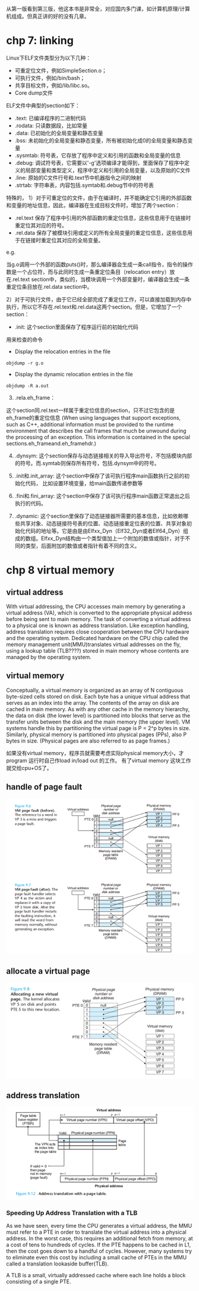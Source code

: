 从第一版看到第三版，他这本书是非常全，对应国内多门课，如计算机原理/计算机组成。但真正讲的好的没有几章。

# chp 7: linking

Linux下ELF文件类型分为以下几种：

* 可重定位文件，例如SimpleSection.o；
* 可执行文件，例如/bin/bash；
* 共享目标文件，例如/lib/libc.so。
* Core dump文件

ELF文件中典型的section如下：
* .text: 已编译程序的二进制代码
* .rodata: 只读数据段，比如常量
* .data: 已初始化的全局变量和静态变量
* .bss: 未初始化的全局变量和静态变量，所有被初始化成0的全局变量和静态变量
* .sysmtab: 符号表，它存放了程序中定义和引用的函数和全局变量的信息
* .debug: 调试符号表，它需要以'-g'选项编译才能得到，里面保存了程序中定义的局部变量和类型定义，程序中定义和引用的全局变量，以及原始的C文件
* .line: 原始的C文件行号和.text节中机器指令之间的映射
* .strtab: 字符串表，内容包括.symtab和.debug节中的符号表

特殊的，
1）对于可重定位的文件，由于在编译时，并不能确定它引用的外部函数和变量的地址信息，因此，编译器在生成目标文件时，增加了两个section：
* .rel.text 保存了程序中引用的外部函数的重定位信息，这些信息用于在链接时重定位其对应的符号。
* .rel.data 保存了被模块引用或定义的所有全局变量的重定位信息，这些信息用于在链接时重定位其对应的全局变量。

e.g.

当g.o调用一个外部的函数puts()时，那么编译器会生成一条call指令，指令的操作数是一个占位符，而与此同时生成一条重定位条目（relocation entry）放在.rel.text section中，类似的，当模块调用一个外部变量时，编译器会生成一条重定位条目放在.rel.data section中。


2）对于可执行文件，由于它已经全部完成了重定位工作，可以直接加载到内存中执行，所以它不存在.rel.text和.rel.data这两个section。但是，它增加了一个section：
* .init: 这个section里面保存了程序运行前的初始化代码

用来检查的命令
* Display the relocation entries in the file
```
objdump -r g.o
```
* Display the dynamic relocation entries in the file
```
objdump -R a.out

```
3) .rela.eh_frame：

这个section同.rel.text一样属于重定位信息的section，只不过它包含的是eh_frame的重定位信息 (When using languages that support exceptions, such as C++, additional information must be provided to the runtime environment that describes the call frames that much be unwound during the processing of an exception. This information is contained in the special sections.eh_frameand.eh_framehdr.)

4) .dynsym: 这个section保存与动态链接相关的导入导出符号，不包括模块内部的符号。而.symtab则保存所有符号，包括.dynsym中的符号。

5) .init和.init_array: 这个section中保存了该可执行程序main函数执行之前的初始化代码， 比如设置环境变量，给main函数传递参数等

6) .fini和.fini_array: 这个section中保存了该可执行程序main函数正常退出之后执行的代码。

7) .dynamic: 这个section里保存了动态链接器所需要的基本信息，比如依赖哪些共享对象、动态链接符号表的位置、动态链接重定位表的位置、共享对象初始化代码的地址等。它是由是由Elfxx_Dyn（Elf32_Dyn或者Elf64_Dyn）组成的数组。Elfxx_Dyn结构由一个类型值加上一个附加的数值或指针，对于不同的类型，后面附加的数值或者指针有着不同的含义。

# chp 8 virtual memory
## virtual address
With virtual addressing, the CPU accesses main memory by generating a virtual address (VA), which is converted to the appropriate physical address before being sent to main memory. The task of converting a virtual address to a physical one is known as address translation. Like exception handling, address translation requires close cooperation between the CPU hardware and the operating system. Dedicated hardware on the CPU chip called the memory management unit(MMU)translates virtual addresses on the fly, using a lookup table (TLB????) stored in main memory whose contents are managed by the operating system.

## virtual memory
Conceptually, a virtual memory is organized as an array of N contiguous byte-sized cells stored on disk. Each byte has a unique virtual address that serves as an index into the array. The contents of the array on disk are cached in main memory. As with any other cache in the memory hierarchy, the data on disk (the lower level) is partitioned into blocks that serve as the transfer units between the disk and the main memory (the upper level). VM systems handle this by partitioning the virtual page is P = 2^p bytes in size. Similarly, physical memory is partitioned into physical pages (PPs), also P bytes in size. (Physical pages are also referred to as page frames.)

如果没有virtual memory，程序员就需要考虑实际physical memory大小，才program 运行时自己作load in/load out 的工作。 有了virtual memory 这块工作就交给cpu+OS了。 

## handle of page fault
![tbd](CSAPP_pagefault.png)

## allocate a virtual page
![tbd](CSAPP_newpage.png)

## address translation

![tbd](CSAPP_pagetable.png)


### Speeding Up Address Translation with a TLB
As we have seen, every time the CPU generates a virtual address, the MMU must refer to a PTE in order to translate the virtual address into a physical address. In the worst case, this requires an additional fetch from memory, at a cost of tens to hundreds of cycles. If the PTE happens to be cached in L1, then the cost goes down to a handful of cycles. However, many systems try to eliminate even this cost by including a small cache of PTEs in the MMU called a translation lookaside buffer(TLB).

A TLB is a small, virtually addressed cache where each line holds a block consisting of a single PTE.






